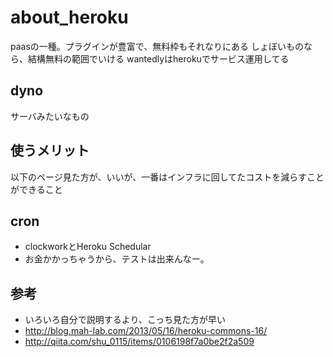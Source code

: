 # about_heroku
paasの一種。プラグインが豊富で、無料枠もそれなりにある
しょぼいものなら、結構無料の範囲でいける
wantedlyはherokuでサービス運用してる

## dyno
サーバみたいなもの

## 使うメリット
以下のページ見た方が、いいが、一番はインフラに回してたコストを減らすことができること

## cron
* clockworkとHeroku Schedular
* お金かかっちゃうから、テストは出来んなー。

## 参考
* いろいろ自分で説明するより、こっち見た方が早い
* http://blog.mah-lab.com/2013/05/16/heroku-commons-16/
* http://qiita.com/shu_0115/items/0106198f7a0be2f2a509
